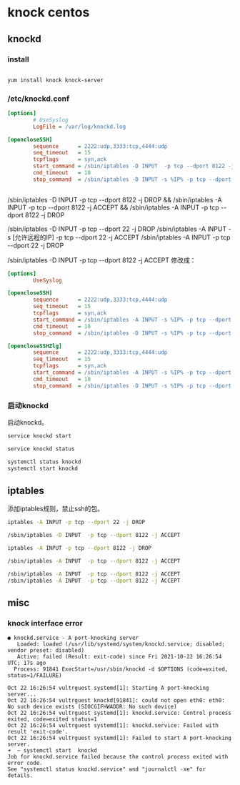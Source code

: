# knock centos

## knockd
### install
``` bash

yum install knock knock-server 
```

### /etc/knockd.conf


``` ini
[options]
        # UseSyslog
        LogFile = /var/log/knockd.log

[opencloseSSH]
        sequence      = 2222:udp,3333:tcp,4444:udp
        seq_timeout   = 15
        tcpflags      = syn,ack
        start_command = /sbin/iptables -D INPUT  -p tcp --dport 8122 -j DROP  && /sbin/iptables -A INPUT -s %IP% -p tcp --dport 8122 -j ACCEPT &&  /sbin/iptables -A INPUT  -p tcp --dport 8122 -j DROP 
        cmd_timeout   = 10
        stop_command  = /sbin/iptables -D INPUT -s %IP% -p tcp --dport ssh -j ACCEPT
                 
```
/sbin/iptables -D INPUT  -p tcp --dport 8122 -j DROP && /sbin/iptables -A INPUT  -p tcp --dport 8122 -j ACCEPT  && /sbin/iptables -A INPUT  -p tcp --dport 8122 -j DROP 

/sbin/iptables -D INPUT -p tcp --dport 22 -j DROP 
/sbin/iptables -A INPUT -s [允许远程的IP] -p tcp --dport 22 -j ACCEPT 
/sbin/iptables -A INPUT -p tcp --dport 22 -j DROP

/sbin/iptables -D INPUT  -p tcp --dport 8122 -j ACCEPT 
修改成：
```ini
[options]
        UseSyslog

[opencloseSSH]
        sequence      = 2222:udp,3333:tcp,4444:udp
        seq_timeout   = 15
        tcpflags      = syn,ack
        start_command = /sbin/iptables -A INPUT -s %IP% -p tcp --dport ssh -j ACCEPT
        cmd_timeout   = 10
        stop_command  = /sbin/iptables -D INPUT -s %IP% -p tcp --dport ssh -j ACCEPT

[opencloseSSHZlg]
        sequence      = 2222:udp,3333:tcp,4444:udp
        seq_timeout   = 15
        tcpflags      = syn,ack
        start_command = /sbin/iptables -A INPUT -s %IP% -p tcp --dport 8122 -j ACCEPT
        cmd_timeout   = 10
        stop_command  = /sbin/iptables -D INPUT -s %IP% -p tcp --dport 8122 -j ACCEPT 
```

### 启动knockd
启动knockd。
``` bash
service knockd start

service knockd status

systemctl status knockd
systemctl start knockd
```

## iptables
添加iptables规则，禁止ssh的包。

``` bash
iptables -A INPUT -p tcp --dport 22 -j DROP

/sbin/iptables -D INPUT  -p tcp --dport 8122 -j ACCEPT

iptables -A INPUT -p tcp --dport 8122 -j DROP

/sbin/iptables -A INPUT  -p tcp --dport 8122 -j ACCEPT

/sbin/iptables -A INPUT  -p tcp --dport 8122 -j ACCEPT
/sbin/iptables -A INPUT  -p tcp --dport 8122 -j ACCEPT
```

## misc

### knock interface error

```
● knockd.service - A port-knocking server
   Loaded: loaded (/usr/lib/systemd/system/knockd.service; disabled; vendor preset: disabled)
   Active: failed (Result: exit-code) since Fri 2021-10-22 16:26:54 UTC; 17s ago
  Process: 91841 ExecStart=/usr/sbin/knockd -d $OPTIONS (code=exited, status=1/FAILURE)

Oct 22 16:26:54 vultrguest systemd[1]: Starting A port-knocking server...
Oct 22 16:26:54 vultrguest knockd[91841]: could not open eth0: eth0: No such device exists (SIOCGIFHWADDR: No such device)
Oct 22 16:26:54 vultrguest systemd[1]: knockd.service: Control process exited, code=exited status=1
Oct 22 16:26:54 vultrguest systemd[1]: knockd.service: Failed with result 'exit-code'.
Oct 22 16:26:54 vultrguest systemd[1]: Failed to start A port-knocking server.
➜  ~ systemctl start  knockd
Job for knockd.service failed because the control process exited with error code.
See "systemctl status knockd.service" and "journalctl -xe" for details.
```
